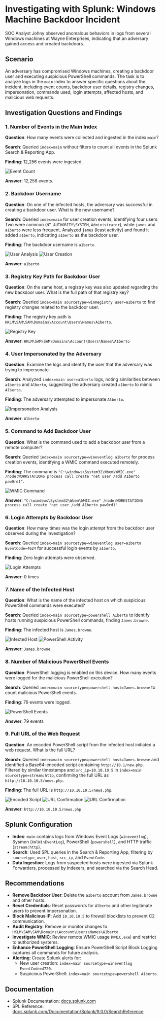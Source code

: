 # Investigating with Splunk: Windows Machine Backdoor Incident

SOC Analyst Johny observed anomalous behaviors in logs from several Windows machines at Wayne Enterprises, indicating that an adversary gained access and created backdoors. 
## Scenario

An adversary has compromised Windows machines, creating a backdoor user and executing suspicious PowerShell commands. The task is to analyze logs in the `main` index to answer specific questions about the incident, including event counts, backdoor user details, registry changes, impersonation, commands used, login attempts, affected hosts, and malicious web requests.

## Investigation Questions and Findings

### 1. Number of Events in the Main Index
**Question**: How many events were collected and ingested in the index `main`?

**Search**: Queried `index=main` without filters to count all events in the Splunk Search & Reporting App.

**Finding**: 12,256 events were ingested.

![Event Count](screenshots/1.png)

**Answer**: 12,256 events.

### 2. Backdoor Username
**Question**: On one of the infected hosts, the adversary was successful in creating a backdoor user. What is the new username?

**Search**: Queried `index=main` for user creation events, identifying four users. Two were common (`NT AUTHORITY\SYSTEM`, `Administrator`), while `james` and `a1berto` were less frequent. Analyzed `james` (least activity) and found it added `a1berto`, indicating `a1berto` as the backdoor user.

**Finding**: The backdoor username is `a1berto`.

![User Analysis](screenshots/2.png)
![User Creation](screenshots/3.png)

**Answer**: `a1berto`

### 3. Registry Key Path for Backdoor User
**Question**: On the same host, a registry key was also updated regarding the new backdoor user. What is the full path of that registry key?

**Search**: Queried `index=main sourcetype=winRegistry user=a1berto` to find registry changes related to the backdoor user.

**Finding**: The registry key path is `HKLM\SAM\SAM\Domains\Account\Users\Names\A1berto`.

![Registry Key](screenshots/4.png)

**Answer**: `HKLM\SAM\SAM\Domains\Account\Users\Names\A1berto`

### 4. User Impersonated by the Adversary
**Question**: Examine the logs and identify the user that the adversary was trying to impersonate.

**Search**: Analyzed `index=main user=a1berto` logs, noting similarities between `a1berto` and `Alberto`, suggesting the adversary created `a1berto` to mimic `Alberto`.

**Finding**: The adversary attempted to impersonate `Alberto`.

![Impersonation Analysis](screenshots/3.png)

**Answer**: `Alberto`

### 5. Command to Add Backdoor User
**Question**: What is the command used to add a backdoor user from a remote computer?

**Search**: Queried `index=main sourcetype=wineventlog a1berto` for process creation events, identifying a WMIC command executed remotely.

**Finding**: The command is `"C:\windows\System32\Wbem\WMIC.exe" /node:WORKSTATION6 process call create "net user /add A1berto paw0rd1"`.

![WMIC Command](screenshots/5.png)

**Answer**: `"C:\windows\System32\Wbem\WMIC.exe" /node:WORKSTATION6 process call create "net user /add A1berto paw0rd1"`

### 6. Login Attempts by Backdoor User
**Question**: How many times was the login attempt from the backdoor user observed during the investigation?

**Search**: Queried `index=main sourcetype=wineventlog user=a1berto EventCode=4624` for successful login events by `a1berto`.

**Finding**: Zero login attempts were observed.

![Login Attempts](screenshots/6.png)

**Answer**: 0 times

### 7. Name of the Infected Host
**Question**: What is the name of the infected host on which suspicious PowerShell commands were executed?

**Search**: Queried `index=main sourcetype=powershell A1berto` to identify hosts running suspicious PowerShell commands, finding `James.browne`.

**Finding**: The infected host is `James.browne`.

![Infected Host](screenshots/7.png)
![PowerShell Activity](screenshots/8.png)

**Answer**: `James.browne`

### 8. Number of Malicious PowerShell Events
**Question**: PowerShell logging is enabled on this device. How many events were logged for the malicious PowerShell execution?

**Search**: Queried `index=main sourcetype=powershell host=James.browne` to count malicious PowerShell events.

**Finding**: 79 events were logged.

![PowerShell Events](screenshots/9.png)

**Answer**: 79 events

### 9. Full URL of the Web Request
**Question**: An encoded PowerShell script from the infected host initiated a web request. What is the full URL?

**Search**: Queried `index=main sourcetype=powershell host=James.browne` and identified a Base64-encoded script containing `http://10.1/new.php`. Filtered by similar timestamps and `src_ip=10.10.10.5` in `index=main sourcetype=stream:http`, confirming the full URL as `http://10.10.10.5/news.php`.

**Finding**: The full URL is `http://10.10.10.5/news.php`.

![Encoded Script](screenshots/10.png)
![URL Confirmation](screenshots/11.png)
![URL Confirmation](screenshots/12.png)

**Answer**: `http://10.10.10.5/news.php`

## Splunk Configuration
- **Index**: `main` contains logs from Windows Event Logs (`wineventlog`), Sysmon (`XmlWinEventLog`), PowerShell (`powershell`), and HTTP traffic (`stream:http`).
- **Search**: Used SPL queries in the Search & Reporting App, filtering by `sourcetype`, `user`, `host`, `src_ip`, and `EventCode`.
- **Data Ingestion**: Logs from suspected hosts were ingested via Splunk Forwarders, processed by Indexers, and searched via the Search Head.

## Recommendations
- **Remove Backdoor User**: Delete the `a1berto` account from `James.browne` and other hosts.
- **Reset Credentials**: Reset passwords for `Alberto` and other legitimate users to prevent impersonation.
- **Block Malicious IP**: Add `10.10.10.5` to firewall blocklists to prevent C2 communication.
- **Audit Registry**: Remove or monitor changes to `HKLM\SAM\SAM\Domains\Account\Users\Names\A1berto`.
- **Investigate WMIC**: Review remote WMIC usage (`WMIC.exe`) and restrict to authorized systems.
- **Enhance PowerShell Logging**: Ensure PowerShell Script Block Logging captures all commands for future analysis.
- **Alerting**: Create Splunk alerts for:
  - New user creation: `index=main sourcetype=wineventlog EventCode=4720`.
  - Suspicious PowerShell: `index=main sourcetype=powershell A1berto`.

## Documentation
- Splunk Documentation: [docs.splunk.com](https://docs.splunk.com)
- SPL Reference: [docs.splunk.com/Documentation/Splunk/9.0.0/SearchReference](https://docs.splunk.com/Documentation/Splunk/9.0.0/SearchReference)
